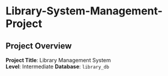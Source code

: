 # Library-System-Management-Project
## Project Overview
**Project Title**: Library Management System  
**Level**: Intermediate
**Database**: `library_db`
